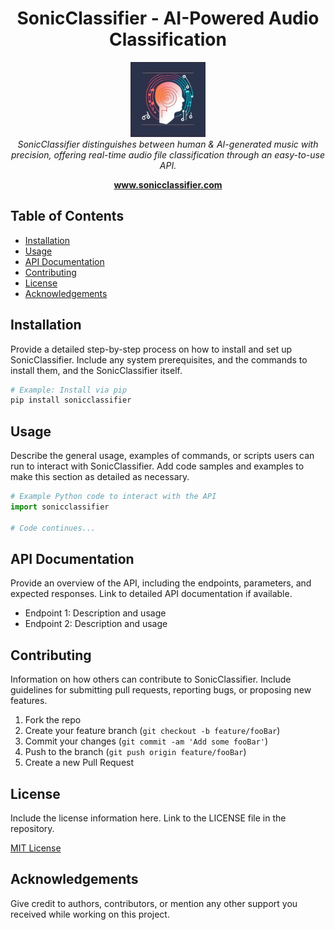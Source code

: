 <h1 align="center">SonicClassifier - AI-Powered Audio Classification</h1>

<p align="center">
  <img src="./assets/logo.jpeg" alt="sonicclassifier-logo" width="120px" height="120px"/>
  <br>
  <em>SonicClassifier distinguishes between human & AI-generated music with precision, offering real-time audio file classification through an easy-to-use API.</em>
  <br>
</p>

<p align="center">
  <a href="https://www.sonicclassifier.com"><strong>www.sonicclassifier.com</strong></a>
  <br>
</p>

## Table of Contents

- [Installation](#installation)
- [Usage](#usage)
- [API Documentation](#api-documentation)
- [Contributing](#contributing)
- [License](#license)
- [Acknowledgements](#acknowledgements)

## Installation

Provide a detailed step-by-step process on how to install and set up SonicClassifier. Include any system prerequisites, and the commands to install them, and the SonicClassifier itself.

```bash
# Example: Install via pip
pip install sonicclassifier
```

## Usage

Describe the general usage, examples of commands, or scripts users can run to interact with SonicClassifier. Add code samples and examples to make this section as detailed as necessary.

```python
# Example Python code to interact with the API
import sonicclassifier

# Code continues...
```

## API Documentation

Provide an overview of the API, including the endpoints, parameters, and expected responses. Link to detailed API documentation if available.

- Endpoint 1: Description and usage
- Endpoint 2: Description and usage

## Contributing

Information on how others can contribute to SonicClassifier. Include guidelines for submitting pull requests, reporting bugs, or proposing new features.

1. Fork the repo
2. Create your feature branch (```git checkout -b feature/fooBar```)
3. Commit your changes (```git commit -am 'Add some fooBar'```)
4. Push to the branch (```git push origin feature/fooBar```)
5. Create a new Pull Request

## License

Include the license information here. Link to the LICENSE file in the repository.

[MIT License](LICENSE)

## Acknowledgements

Give credit to authors, contributors, or mention any other support you received while working on this project.
